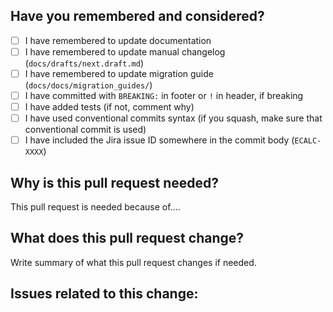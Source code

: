 ## Have you remembered and considered?

- [ ] I have remembered to update documentation
- [ ] I have remembered to update manual changelog (`docs/drafts/next.draft.md`)
- [ ] I have remembered to update migration guide (`docs/docs/migration_guides/`)
- [ ] I have committed with `BREAKING:` in footer or `!` in header, if breaking
- [ ] I have added tests (if not, comment why)
- [ ] I have used conventional commits syntax (if you squash, make sure that conventional commit is used)
- [ ] I have included the Jira issue ID somewhere in the commit body (`ECALC-XXXX`)

## Why is this pull request needed?

This pull request is needed because of....

## What does this pull request change?

Write summary of what this pull request changes if needed.

## Issues related to this change:
